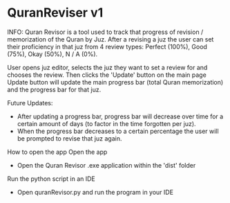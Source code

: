 # QuranReviser v1

INFO:
Quran Revisor is a tool used to track that progress of revision / memorization of the Quran by Juz. After a revising a juz the user can set their proficiency 
in that juz from 4 review types: Perfect (100%), Good (75%), Okay (50%), N / A (0%). 

User opens juz editor, selects the juz they want to set a review for and chooses the review. Then clicks the 'Update' button on the main page
Update button will update the main progress bar (total Quran memorization) and the progress bar for that juz. 

Future Updates:
- After updating a progress bar, progress bar will decrease over time for a certain amount of days (to factor in the time forgotten per juz). 
- When the progress bar decreases to a certain percentage the user will be prompted to revise that juz again. 

How to open the app
Open the app
-  Open the Quran Revisor .exe application within the 'dist' folder

Run the python script in an IDE

- Open quranRevisor.py and run the program in your IDE
